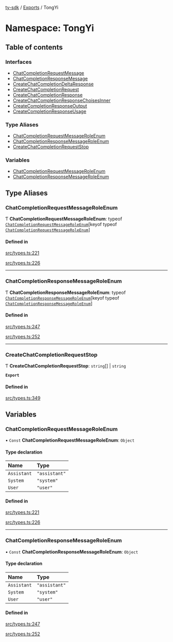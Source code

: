 [ty-sdk](../readme.md) / [Exports](../modules.md) / TongYi

# Namespace: TongYi

## Table of contents

### Interfaces

- [ChatCompletionRequestMessage](../interfaces/TongYi.ChatCompletionRequestMessage.md)
- [ChatCompletionResponseMessage](../interfaces/TongYi.ChatCompletionResponseMessage.md)
- [CreateChatCompletionDeltaResponse](../interfaces/TongYi.CreateChatCompletionDeltaResponse.md)
- [CreateChatCompletionRequest](../interfaces/TongYi.CreateChatCompletionRequest.md)
- [CreateChatCompletionResponse](../interfaces/TongYi.CreateChatCompletionResponse.md)
- [CreateChatCompletionResponseChoisesInner](../interfaces/TongYi.CreateChatCompletionResponseChoisesInner.md)
- [CreateCompletionResponseOutput](../interfaces/TongYi.CreateCompletionResponseOutput.md)
- [CreateCompletionResponseUsage](../interfaces/TongYi.CreateCompletionResponseUsage.md)

### Type Aliases

- [ChatCompletionRequestMessageRoleEnum](TongYi.md#chatcompletionrequestmessageroleenum)
- [ChatCompletionResponseMessageRoleEnum](TongYi.md#chatcompletionresponsemessageroleenum)
- [CreateChatCompletionRequestStop](TongYi.md#createchatcompletionrequeststop)

### Variables

- [ChatCompletionRequestMessageRoleEnum](TongYi.md#chatcompletionrequestmessageroleenum-1)
- [ChatCompletionResponseMessageRoleEnum](TongYi.md#chatcompletionresponsemessageroleenum-1)

## Type Aliases

### ChatCompletionRequestMessageRoleEnum

Ƭ **ChatCompletionRequestMessageRoleEnum**: typeof [`ChatCompletionRequestMessageRoleEnum`](TongYi.md#chatcompletionrequestmessageroleenum-1)[keyof typeof [`ChatCompletionRequestMessageRoleEnum`](TongYi.md#chatcompletionrequestmessageroleenum-1)]

#### Defined in

[src/types.ts:221](https://github.com/isnl/ty-sdk/blob/af2562d/src/types.ts#L221)

[src/types.ts:226](https://github.com/isnl/ty-sdk/blob/af2562d/src/types.ts#L226)

___

### ChatCompletionResponseMessageRoleEnum

Ƭ **ChatCompletionResponseMessageRoleEnum**: typeof [`ChatCompletionResponseMessageRoleEnum`](TongYi.md#chatcompletionresponsemessageroleenum-1)[keyof typeof [`ChatCompletionResponseMessageRoleEnum`](TongYi.md#chatcompletionresponsemessageroleenum-1)]

#### Defined in

[src/types.ts:247](https://github.com/isnl/ty-sdk/blob/af2562d/src/types.ts#L247)

[src/types.ts:252](https://github.com/isnl/ty-sdk/blob/af2562d/src/types.ts#L252)

___

### CreateChatCompletionRequestStop

Ƭ **CreateChatCompletionRequestStop**: `string`[] \| `string`

**`Export`**

#### Defined in

[src/types.ts:349](https://github.com/isnl/ty-sdk/blob/af2562d/src/types.ts#L349)

## Variables

### ChatCompletionRequestMessageRoleEnum

• `Const` **ChatCompletionRequestMessageRoleEnum**: `Object`

#### Type declaration

| Name | Type |
| :------ | :------ |
| `Assistant` | ``"assistant"`` |
| `System` | ``"system"`` |
| `User` | ``"user"`` |

#### Defined in

[src/types.ts:221](https://github.com/isnl/ty-sdk/blob/af2562d/src/types.ts#L221)

[src/types.ts:226](https://github.com/isnl/ty-sdk/blob/af2562d/src/types.ts#L226)

___

### ChatCompletionResponseMessageRoleEnum

• `Const` **ChatCompletionResponseMessageRoleEnum**: `Object`

#### Type declaration

| Name | Type |
| :------ | :------ |
| `Assistant` | ``"assistant"`` |
| `System` | ``"system"`` |
| `User` | ``"user"`` |

#### Defined in

[src/types.ts:247](https://github.com/isnl/ty-sdk/blob/af2562d/src/types.ts#L247)

[src/types.ts:252](https://github.com/isnl/ty-sdk/blob/af2562d/src/types.ts#L252)
